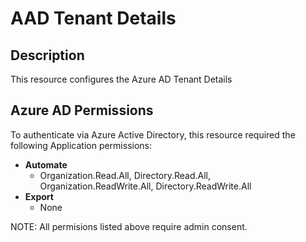 # AAD Tenant Details

## Description

This resource configures the Azure AD Tenant Details

## Azure AD Permissions

To authenticate via Azure Active Directory, this resource required the following Application permissions:

* **Automate**
  * Organization.Read.All, Directory.Read.All, Organization.ReadWrite.All, Directory.ReadWrite.All
* **Export**
  * None

NOTE: All permisions listed above require admin consent.
